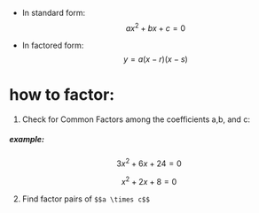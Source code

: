 
* In standard form:
$$ax^2 + bx + c = 0$$

* In factored form:
$$y = a(x − r)(x − s)$$

# how to factor:


1. Check for Common Factors among the coefficients a,b, and c:
##### example:
$$3x^2 + 6x + 24 = 0$$

$$x^2 + 2x + 8 = 0$$

2. Find factor pairs of ```$$a \times c$$```
